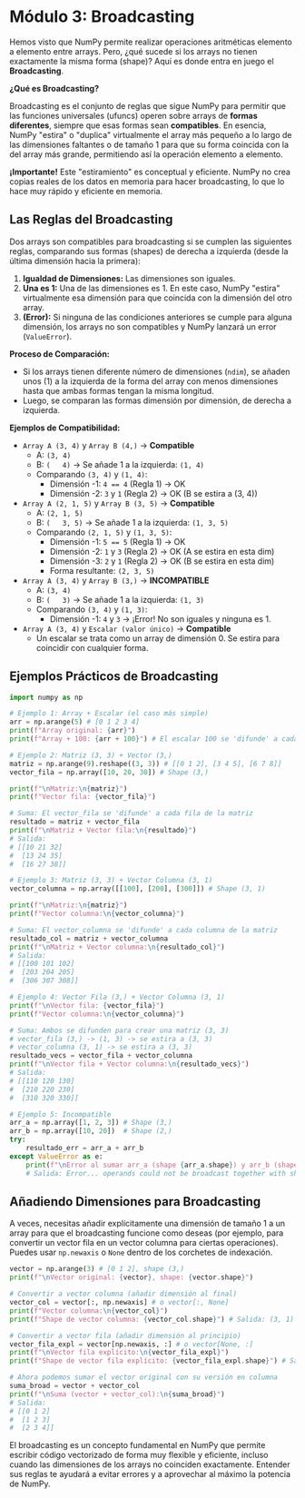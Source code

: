 # Módulo 3: Broadcasting

Hemos visto que NumPy permite realizar operaciones aritméticas elemento a elemento entre arrays. Pero, ¿qué sucede si los arrays no tienen exactamente la misma forma (shape)? Aquí es donde entra en juego el **Broadcasting**.

**¿Qué es Broadcasting?**

Broadcasting es el conjunto de reglas que sigue NumPy para permitir que las funciones universales (ufuncs) operen sobre arrays de **formas diferentes**, siempre que esas formas sean **compatibles**. En esencia, NumPy "estira" o "duplica" virtualmente el array más pequeño a lo largo de las dimensiones faltantes o de tamaño 1 para que su forma coincida con la del array más grande, permitiendo así la operación elemento a elemento.

**¡Importante!** Este "estiramiento" es conceptual y eficiente. NumPy no crea copias reales de los datos en memoria para hacer broadcasting, lo que lo hace muy rápido y eficiente en memoria.

## Las Reglas del Broadcasting

Dos arrays son compatibles para broadcasting si se cumplen las siguientes reglas, comparando sus formas (shapes) de derecha a izquierda (desde la última dimensión hacia la primera):

1.  **Igualdad de Dimensiones:** Las dimensiones son iguales.
2.  **Una es 1:** Una de las dimensiones es 1. En este caso, NumPy "estira" virtualmente esa dimensión para que coincida con la dimensión del otro array.
3.  **(Error):** Si ninguna de las condiciones anteriores se cumple para alguna dimensión, los arrays no son compatibles y NumPy lanzará un error (`ValueError`).

**Proceso de Comparación:**

*   Si los arrays tienen diferente número de dimensiones (`ndim`), se añaden unos (1) a la izquierda de la forma del array con menos dimensiones hasta que ambas formas tengan la misma longitud.
*   Luego, se comparan las formas dimensión por dimensión, de derecha a izquierda.

**Ejemplos de Compatibilidad:**

*   `Array A (3, 4)` y `Array B (4,)` -> **Compatible**
    *   A: `(3, 4)`
    *   B: `(   4)` -> Se añade 1 a la izquierda: `(1, 4)`
    *   Comparando `(3, 4)` y `(1, 4)`:
        *   Dimensión -1: `4 == 4` (Regla 1) -> OK
        *   Dimensión -2: `3` y `1` (Regla 2) -> OK (B se estira a (3, 4))
*   `Array A (2, 1, 5)` y `Array B (3, 5)` -> **Compatible**
    *   A: `(2, 1, 5)`
    *   B: `(   3, 5)` -> Se añade 1 a la izquierda: `(1, 3, 5)`
    *   Comparando `(2, 1, 5)` y `(1, 3, 5)`:
        *   Dimensión -1: `5 == 5` (Regla 1) -> OK
        *   Dimensión -2: `1` y `3` (Regla 2) -> OK (A se estira en esta dim)
        *   Dimensión -3: `2` y `1` (Regla 2) -> OK (B se estira en esta dim)
        *   Forma resultante: `(2, 3, 5)`
*   `Array A (3, 4)` y `Array B (3,)` -> **INCOMPATIBLE**
    *   A: `(3, 4)`
    *   B: `(   3)` -> Se añade 1 a la izquierda: `(1, 3)`
    *   Comparando `(3, 4)` y `(1, 3)`:
        *   Dimensión -1: `4` y `3` -> ¡Error! No son iguales y ninguna es 1.
*   `Array A (3, 4)` y `Escalar (valor único)` -> **Compatible**
    *   Un escalar se trata como un array de dimensión 0. Se estira para coincidir con cualquier forma.

## Ejemplos Prácticos de Broadcasting

```python
import numpy as np

# Ejemplo 1: Array + Escalar (el caso más simple)
arr = np.arange(5) # [0 1 2 3 4]
print(f"Array original: {arr}")
print(f"Array + 100: {arr + 100}") # El escalar 100 se 'difunde' a cada elemento

# Ejemplo 2: Matriz (3, 3) + Vector (3,)
matriz = np.arange(9).reshape((3, 3)) # [[0 1 2], [3 4 5], [6 7 8]]
vector_fila = np.array([10, 20, 30]) # Shape (3,)

print(f"\nMatriz:\n{matriz}")
print(f"Vector fila: {vector_fila}")

# Suma: El vector_fila se 'difunde' a cada fila de la matriz
resultado = matriz + vector_fila
print(f"\nMatriz + Vector fila:\n{resultado}")
# Salida:
# [[10 21 32]
#  [13 24 35]
#  [16 27 38]]

# Ejemplo 3: Matriz (3, 3) + Vector Columna (3, 1)
vector_columna = np.array([[100], [200], [300]]) # Shape (3, 1)

print(f"\nMatriz:\n{matriz}")
print(f"Vector columna:\n{vector_columna}")

# Suma: El vector_columna se 'difunde' a cada columna de la matriz
resultado_col = matriz + vector_columna
print(f"\nMatriz + Vector columna:\n{resultado_col}")
# Salida:
# [[100 101 102]
#  [203 204 205]
#  [306 307 308]]

# Ejemplo 4: Vector Fila (3,) + Vector Columna (3, 1)
print(f"\nVector fila: {vector_fila}")
print(f"Vector columna:\n{vector_columna}")

# Suma: Ambos se difunden para crear una matriz (3, 3)
# vector_fila (3,) -> (1, 3) -> se estira a (3, 3)
# vector_columna (3, 1) -> se estira a (3, 3)
resultado_vecs = vector_fila + vector_columna
print(f"\nVector fila + Vector columna:\n{resultado_vecs}")
# Salida:
# [[110 120 130]
#  [210 220 230]
#  [310 320 330]]

# Ejemplo 5: Incompatible
arr_a = np.array([1, 2, 3]) # Shape (3,)
arr_b = np.array([10, 20])  # Shape (2,)
try:
    resultado_err = arr_a + arr_b
except ValueError as e:
    print(f"\nError al sumar arr_a (shape {arr_a.shape}) y arr_b (shape {arr_b.shape}): {e}")
    # Salida: Error... operands could not be broadcast together with shapes (3,) (2,)
```

## Añadiendo Dimensiones para Broadcasting

A veces, necesitas añadir explícitamente una dimensión de tamaño 1 a un array para que el broadcasting funcione como deseas (por ejemplo, para convertir un vector fila en un vector columna para ciertas operaciones). Puedes usar `np.newaxis` o `None` dentro de los corchetes de indexación.

```python
vector = np.arange(3) # [0 1 2], shape (3,)
print(f"\nVector original: {vector}, shape: {vector.shape}")

# Convertir a vector columna (añadir dimensión al final)
vector_col = vector[:, np.newaxis] # o vector[:, None]
print(f"Vector columna:\n{vector_col}")
print(f"Shape de vector columna: {vector_col.shape}") # Salida: (3, 1)

# Convertir a vector fila (añadir dimensión al principio)
vector_fila_expl = vector[np.newaxis, :] # o vector[None, :]
print(f"\nVector fila explícito:\n{vector_fila_expl}")
print(f"Shape de vector fila explícito: {vector_fila_expl.shape}") # Salida: (1, 3)

# Ahora podemos sumar el vector original con su versión en columna
suma_broad = vector + vector_col
print(f"\nSuma (vector + vector_col):\n{suma_broad}")
# Salida:
# [[0 1 2]
#  [1 2 3]
#  [2 3 4]]
```

El broadcasting es un concepto fundamental en NumPy que permite escribir código vectorizado de forma muy flexible y eficiente, incluso cuando las dimensiones de los arrays no coinciden exactamente. Entender sus reglas te ayudará a evitar errores y a aprovechar al máximo la potencia de NumPy.
